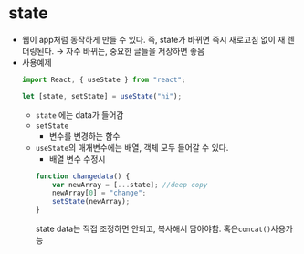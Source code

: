 # state

-   웹이 app처럼 동작하게 만들 수 있다. 즉, state가 바뀌면 즉시 새로고침 없이 재 렌더링된다.
    → 자주 바뀌는, 중요한 글들을 저장하면 좋음
-   사용예제
    ```jsx
    import React, { useState } from "react";

    let [state, setState] = useState("hi");
    ```
    -   `state` 에는 data가 들어감
    -   `setState`
        -   변수를 변경하는 함수
    -   `useState`의 매개변수에는 배열, 객체 모두 들어갈 수 있다.
        -   배열 변수 수정시
        ```jsx
        function changedata() {
            var newArray = [...state]; //deep copy
            newArray[0] = "change";
            setState(newArray);
        }
        ```
        state data는 직접 조정하면 안되고, 복사해서 담아야함.
        혹은`concat()`사용가능
